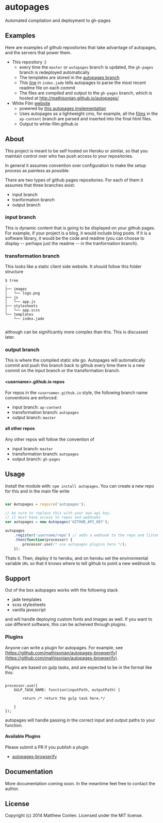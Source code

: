 # autopages 

Automated compilation and deployment to gh-pages

## Examples

Here are examples of github repositories that take advantage of autopages, and the servers that power them.

* This repository :)
    * every time the `master` or `autopages` branch is updated, the `gh-pages` branch is redeployed automatically
    * The templates are stored in the [autopages branch](https://github.com/mathisonian/autopages/tree/autopages)
    * This [line](https://github.com/mathisonian/autopages/blob/autopages/templates/index.jade#L14) in `index.jade` tells autopages to parse the most recent readme file on each commit
    * The files are compiled and output to the `gh-pages` branch, which is hosted at http://mathisonian.github.io/autopages/
* White Film [website](https://github.com/white-film/white-film.github.io)
    * powered by [this autopages implementation](https://github.com/white-film/wf-autopages)
    * Uses autopages as a lightweight cms, for example, all the [films](https://github.com/white-film/white-film.github.io/tree/ap-content) in the `ap-content` branch are parsed and inserted into the final html files. 
    * Output to white-film.github.io



## About

This project is meant to be self hosted on Heroku or similar, so that you maintain control over
who has push access to your repositories.

In general it assumes convention over configuration to make the setup process as painless as possible.

There are two types of github pages repositories. For each of them it assumes that three branches exist:

* input branch
* tranformation branch
* output branch

### input branch

This is dynamic content that is going to be displayed on your github pages. For example,
if your project is a blog, it would include blog posts. If it is a software library, it
would be the code and readme (you can choose to display -- perhaps just the readme -- in the tranformation branch).

### transformation branch

This looks like a static client side website. It should follow this folder structure

```
$ tree
.
├── images
│   └── logo.png
├── js
│   └── app.js
├── stylesheets
│   └── app.scss
└── templates
    └── index.jade
        
```

although can be significantly more complex than this. This is discussed later.

### output branch

This is where the compiled static site go. Autopages will automatically commit and push this branch back to github 
every time there is a new commit on the input branch or the transformation branch.

#### \<username\>.github.io repos

For repos in the `<username>.github.io` style, the following branch name conventions are enforced:

* input branch: `ap-content`
* transformation branch: `autopages`
* output branch: `master`

#### all other repos

Any other repos will follow the convention of

* input branch: `master`
* transformation branch: `autopages`
* output branch: `gh-pages`

## Usage

Install the module with: `npm install autopages`. You can create a new repo for this and in the main file write


```javascript

var Autopages = require('autopages');

// be sure to replace this with your own api key. 
// it must have access to repos and webhooks
var autopages = new Autopages('GITHUB_API_KEY'); 

autopages
    .register('username/repo') // adds a webhook to the repo and listens for commit events
    .then(function(processor) {
        processor.use(/* use autopages plugins here */);
    });

```

Thats it. Then, deploy it to heroku, and on heroku set the environmental variable `URL` so that
it knows where to tell github to point a new webhook to.


## Support

Out of the box autopages works with the following stack

* jade templates
* scss stylesheets
* vanilla javascript

and will handle deploying custom fonts and images as well. If you want to use
different software, this can be acheived through plugins.

### Plugins

Anyone can write a plugin for autopages. For example, see [https://github.com/mathisonian/autopages-browserify](https://github.com/mathisonian/autopages-browserify).

Plugins are based on gulp tasks, and are expected to be in the format like this:


```

processor.use({
    GULP_TASK_NAME: function(inputPath, outputPath) {

        return /* return the gulp task here.*/

    }
});

```

autopages will handle passing in the correct input and output paths to your function.

#### Available Plugins

Please submit a PR if you publish a plugin

* [autopages-browserify](https://github.com/mathisonian/autopages-browserify)



## Documentation

More documentation coming soon. In the meantime feel free to contact the author.



## License
Copyright (c) 2014 Matthew Conlen. Licensed under the MIT license.
